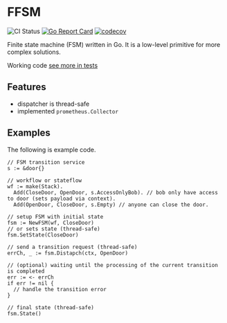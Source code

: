# FFSM

![CI Status](https://github.com/gebv/ffsm/workflows/Go/badge.svg)
[![Go Report Card](https://goreportcard.com/badge/github.com/gebv/ffsm)](https://goreportcard.com/report/github.com/gebv/ffsm)
[![codecov](https://codecov.io/gh/gebv/ffsm/branch/master/graph/badge.svg)](https://codecov.io/gh/gebv/ffsm)

Finite state machine (FSM) written in Go. It is a low-level primitive for more complex solutions.

Working code [see more in tests](fsm_test.go)

## Features

* dispatcher is thread-safe
* implemented `prometheus.Collector`

## Examples

The following is example code.

```golang
// FSM transition service
s := &door{}

// workflow or stateflow
wf := make(Stack).
  Add(CloseDoor, OpenDoor, s.AccessOnlyBob). // bob only have access to door (sets payload via context).
  Add(OpenDoor, CloseDoor, s.Empty) // anyone can close the door.

// setup FSM with initial state
fsm := NewFSM(wf, CloseDoor)
// or sets state (thread-safe)
fsm.SetState(CloseDoor)

// send a transition request (thread-safe)
errCh, _ := fsm.Distapch(ctx, OpenDoor)

// (optional) waiting until the processing of the current transition is completed
err := <- errCh
if err != nil {
  // handle the transition error
}

// final state (thread-safe)
fsm.State()
```
